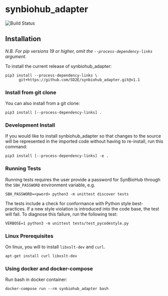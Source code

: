 
# synbiohub_adapter
![Build Status](https://api.travis-ci.com/SD2E/synbiohub_adapter.svg?branch=master)

## Installation

_N.B. For pip versions 19 or higher, omit the `--process-dependency-links` argument._


To install the current release of synbiohub_adapter:

```shell
pip3 install --process-dependency-links \
      git+https://github.com/SD2E/synbiohub_adapter.git@v1.1
```

### Install from git clone

You can also install from a git clone:

```shell
pip3 install [--process-dependency-links] .
```

### Development Install

If you would like to install synbiohub_adapter so that changes to the
source will be represented in the imported code without having to
re-install, run this command:

```
pip3 install [--process-dependency-links] -e .
```

### Running Tests

Running tests requires the user provide a password for SynBioHub through the `SBH_PASSWORD` environment variable, e.g.

```
SBH_PASSWORD=<pword> python3 -m unittest discover tests
```

The tests include a check for conformance with Python style best-practices. If a new style violation is introduced into
the code base, the test will fail. To diagnose this failure, run the following test:

```
VERBOSE=1 python3 -m unittest tests/test_pycodestyle.py
```

### Linux Prerequisites

On linux, you will to install `libxslt-dev` and `curl`.

```
apt-get install curl libxslt-dev
```

### Using docker and docker-compose
Run bash in docker container:
```
docker-compose run --rm synbiohub_adapter bash
```
